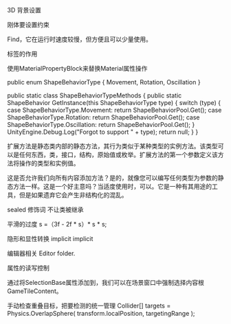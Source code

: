 3D 背景设置

刚体要设置约束


Find，它在运行时速度较慢，但​​方便且可以少量使用。


标签的作用


使用MaterialPropertyBlock来替换Material属性操作


public enum ShapeBehaviorType
{
    Movement,
    Rotation,
    Oscillation
}

public static class ShapeBehaviorTypeMethods
{
    public static ShapeBehavior GetInstance(this ShapeBehaviorType type)
    {
        switch (type)
        {
            case ShapeBehaviorType.Movement:
                return ShapeBehaviorPool<MovementShapeBehavior>.Get();
            case ShapeBehaviorType.Rotation:
                return ShapeBehaviorPool<RotationShapeBehavior>.Get();
            case ShapeBehaviorType.Oscillation:
                return ShapeBehaviorPool<OscillationShapeBehavior>.Get();
        }
        UnityEngine.Debug.Log("Forgot to support " + type);
        return null;
    }
}

扩展方法是静态类内部的静态方法，其行为类似于某种类型的实例方法。该类型可以是任何东西，类，接口，结构，原始值或枚举。扩展方法的第一个参数定义该方法将操作的类型和实例值。

这是否允许我们向所有内容添加方法？是的，就像您可以编写任何类型为参数的静态方法一样。这是一个好主意吗？当适度使用时，可以。它是一种有其用途的工具，但是如果遗弃它会产生非结构化的混乱。


sealed  修饰词 不让类被继承



平滑的过度
s =（3f - 2f * s）* s * s;

隐形和显性转换
implicit  implicit


编辑器相关
Editor folder.

属性的读写控制


通过将SelectionBase属性添加到，我们可以在场景窗口中强制选择内容根GameTileContent。

手动检查重叠目标，把要检测的统一管理
Collider[] targets = Physics.OverlapSphere(
            transform.localPosition, targetingRange
        );